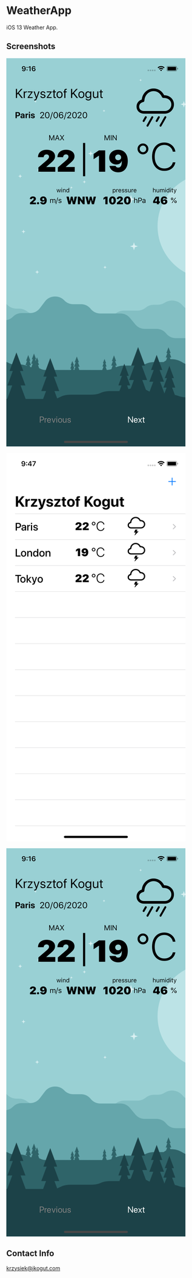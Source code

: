 # WeatherApp
iOS 13 Weather App. 

## Screenshots

![](https://github.com/krzysztofkogut/WeatherApp/blob/master/AppImages/iPhone11Portrait.png)

![](https://github.com/krzysztofkogut/WeatherApp/blob/master/AppImages/iPhone11List.png)

![](https://github.com/krzysztofkogut/WeatherApp/blob/master/AppImages/iPhone11Portrait.png)

## Contact Info
krzysiek@jkogut.com
